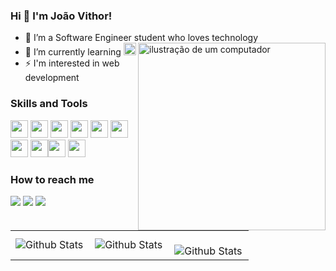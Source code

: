 ### Hi 🤚 I'm João Vithor! 

- 🔭 I’m a Software Engineer student who loves technology <img src="https://github.com/JoaoVithorr/JoaoVithorr/assets/164553219/fd9dbbb2-469b-4ceb-97b7-159fbca7282a" alt="ilustração de um computador" min-width="300px" max-width="300px" width="300px" align="right">
- 🌱 I’m currently learning <img width="20" height="20" src="https://cdn.jsdelivr.net/gh/devicons/devicon@latest/icons/react/react-original-wordmark.svg" />   
- ⚡ I'm interested in web development

### Skills and Tools
<img width="28" height="28" src="https://cdn.jsdelivr.net/gh/devicons/devicon@latest/icons/html5/html5-original.svg" /> <img width="28" height="28" src="https://cdn.jsdelivr.net/gh/devicons/devicon@latest/icons/css3/css3-original.svg" /> <img width="28" height="28" src="https://cdn.jsdelivr.net/gh/devicons/devicon@latest/icons/javascript/javascript-plain.svg" /> <img width="28" height="28" src="https://cdn.jsdelivr.net/gh/devicons/devicon@latest/icons/nodejs/nodejs-original.svg" /> <img width="28" height="28" src="https://cdn.jsdelivr.net/gh/devicons/devicon@latest/icons/mysql/mysql-original.svg" /> <img width="28" height="28" src="https://cdn.jsdelivr.net/gh/devicons/devicon@latest/icons/mongodb/mongodb-original.svg" /> <img width="28" height="28" src="https://cdn.jsdelivr.net/gh/devicons/devicon@latest/icons/python/python-original.svg" /> <img width="28" height="28" src="https://cdn.jsdelivr.net/gh/devicons/devicon@latest/icons/django/django-plain.svg" /><img width="28" height="28" src="https://cdn.jsdelivr.net/gh/devicons/devicon@latest/icons/linux/linux-original.svg" /> <img width="28" height="28" src="https://cdn.jsdelivr.net/gh/devicons/devicon@latest/icons/git/git-original.svg" />


### How to reach me
<a href = "mailto:joaovithormg@gmail.com"><img loading="lazy" src="https://img.shields.io/badge/Gmail-D14836?style=for-the-badge&logo=gmail&logoColor=white" target="_blank"></a> <a href="https://www.linkedin.com/in/jo%C3%A3o-vithor-moraes-b763872b3/" target="_blank"><img loading="lazy" src="https://img.shields.io/badge/-LinkedIn-%230077B5?style=for-the-badge&logo=linkedin&logoColor=white" target="_blank"></a> <a href="https://www.instagram.com/joaovithormoraes_/" target="_blank"><img loading="lazy" src="https://img.shields.io/badge/-Instagram-%23E4405F?style=for-the-badge&logo=instagram&logoColor=white" target="_blank"></a>

<table>
  <tr>
       <td>
      <img
        align="left"
        src="https://github-readme-stats.vercel.app/api?username=JoaoVithorr&theme=merko&hide_border=false&include_all_commits=true"
        alt="Github Stats"
      />
    </td>
    <td>
      <img
        align="left"
        src="https://github-readme-stats.vercel.app/api/top-langs/?username=JoaoVithorr&theme=merko&hide_border=false&include_all_commits=true&count_private=true&layout=compact"
        alt="Github Stats"
      />
    </td>
    <td>
      <br />
      <img
        align="left"
        src="https://github-readme-streak-stats.herokuapp.com/?user=JoaoVithorr&theme=merko&hide_border=false"
        alt="Github Stats"
      />
    </td>
  </tr>
</table>    






          
          
          
          
        
